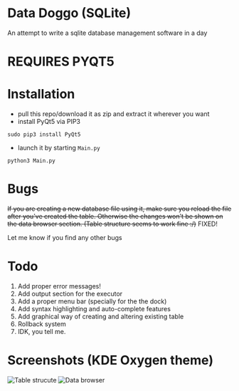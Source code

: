 # Data Doggo (SQLite)
An attempt to write a sqlite database management software in a day

# REQUIRES PYQT5

# Installation
- pull this repo/download it as zip and extract it wherever you want
- install PyQt5 via PIP3
```
sudo pip3 install PyQt5
```
- launch it by starting ```Main.py```
```
python3 Main.py
```

# Bugs
~~If you are creating a new database file using it, make sure you reload the file after you've created the table. Otherwise the changes won't be shown on the data browser section. (Table structure seems to work fine :/)~~
FIXED! 

Let me know if you find any other bugs

# Todo
1. Add proper error messages!
2. Add output section for the executor
3. Add a proper menu bar (specially for the the dock)
4. Add syntax highlighting and auto-complete features
5. Add graphical way of creating and altering existing table
6. Rollback system
7. IDK, you tell me.

# Screenshots (KDE Oxygen theme)
![Table strucute](https://i.imgur.com/mhlLGZe.png)
![Data browser](https://i.imgur.com/9JrdzRE.png)
